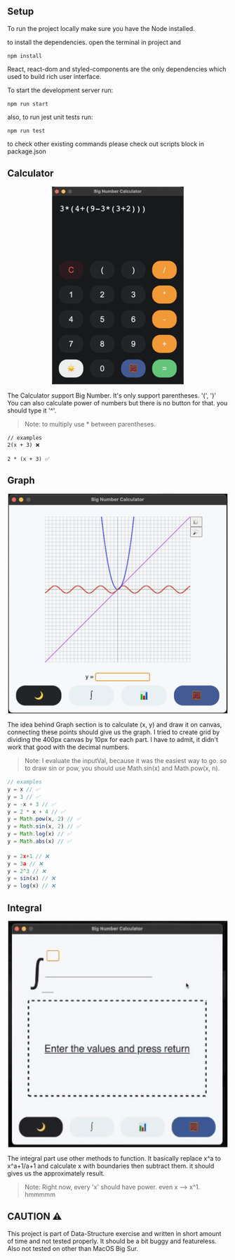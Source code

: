 ## Setup
To run the project locally make sure you have the Node installed.

to install the dependencies. open the terminal in project and
```npm
npm install
```
React, react-dom and styled-components are the only dependencies which used to build rich user interface.

To start the development server run:
```npm
npm run start
```
also, to run jest unit tests run:
```npm
npm run test
```
to check other existing commands please check out scripts block in package.json

## Calculator

<div align="center">
    <img alt="calculator screenshot" width="300px" src="https://raw.githubusercontent.com/always-maap/Electron-Big-Number-Calculator/master/media/1.png" />
</div>

The Calculator support Big Number. It's only support parentheses. '(', ')'
You can also calculate power of numbers but there is no button for that. you should type it '^'.

> Note: to multiply use * between parentheses.
```
// examples
2(x + 3) ❌

2 * (x + 3) ✅
```

## Graph

<div align="center">
    <img alt="graph screenshot" width="500px" src="https://raw.githubusercontent.com/always-maap/Electron-Big-Number-Calculator/master/media/2.png" />
</div>

The idea behind Graph section is to calculate (x, y) and draw it on canvas, connecting these points should give us the graph.
I tried to create grid by dividing the 400px canvas by 10px for each part. I have to admit, it didn't work that good with the decimal numbers.

> Note: I evaluate the inputVal, because it was the easiest way to go. so to draw sin or pow, you should use Math.sin(x) and Math.pow(x, n).

```typescript
// examples
y = x // ✅
y = 3 // ✅
y = -x + 3 // ✅
y = 2 * x + 4 // ✅
y = Math.pow(x, 2) // ✅
y = Math.sin(x, 2) // ✅
y = Math.log(x) // ✅
y = Math.abs(x) // ✅

y = 2x+1 // ❌
y = 3a // ❌
y = 2^3 // ❌
y = sin(x) // ❌
y = log(x) // ❌
```

## Integral

<div align="center">
    <img alt="graph screenshot" width="500px" src="https://raw.githubusercontent.com/always-maap/Electron-Big-Number-Calculator/master/media/3.gif" />
</div>

The integral part use other methods to function. It basically replace x^a to x^a+1/a+1 and calculate x with boundaries then subtract them. it should gives us the approximately result. 

> Note: Right now, every 'x' should have power. even x --> x^1. hmmmmm  

## CAUTION ⚠️
This project is part of Data-Structure exercise and written in short amount of time and not tested properly. It should be a bit buggy and featureless. 
Also not tested on other than MacOS Big Sur. 
